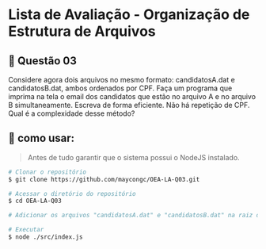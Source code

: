 # Lista de Avaliação - Organização de Estrutura de Arquivos

## 📝 Questão 03
Considere agora dois arquivos no mesmo formato: candidatosA.dat e candidatosB.dat, ambos ordenados por CPF. Faça um programa que imprima na tela o email dos candidatos que estão no arquivo A e no arquivo B simultaneamente. Escreva de forma eficiente. Não há repetição de CPF. Qual é a complexidade desse método?

## 🤔 como usar:

> Antes de tudo garantir que o sistema possui o NodeJS instalado.

```bash
# Clonar o repositório
$ git clone https://github.com/maycongc/OEA-LA-Q03.git

# Acessar o diretório do repositório
$ cd OEA-LA-Q03

# Adicionar os arquivos "candidatosA.dat" e "candidatosB.dat" na raiz do projeto

# Executar
$ node ./src/index.js
```